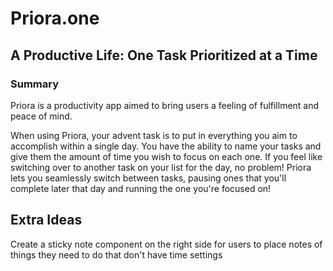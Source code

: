 # Priora.one

## A Productive Life: One Task Prioritized at a Time

### Summary

Priora is a productivity app aimed to bring users a feeling of fulfillment and peace of mind.

When using Priora, your advent task is to put in everything you aim to accomplish within a single day.
You have the ability to name your tasks and give them the amount of time you wish to focus on each one.
If you feel like switching over to another task on your list for the day, no problem!
Priora lets you seamlessly switch between tasks, pausing ones that you'll complete later that day and running the one you're focused on!

## Extra Ideas

Create a sticky note component on the right side for users to place notes of things they need to do that don't have time settings
